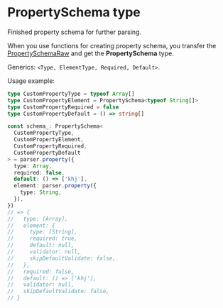 # PropertySchema type

Finished property schema for further parsing.

When you use functions for creating property schema, you transfer the [PropertySchemaRaw](./property-schema-raw.md) and get the **PropertySchema** type.

Generics: `<Type, ElementType, Required, Default>`.

Usage example:

```typescript
type CustomPropertyType = typeof Array[]
type CustomPropertyElement = PropertySchema<typeof String[]>
type CustomPropertyRequired = false
type CustomPropertyDefault = () => string[]

const schema_: PropertySchema<
  CustomPropertyType,
  CustomPropertyElement,
  CustomPropertyRequired,
  CustomPropertyDefault
> = parser.property({
  type: Array,
  required: false,
  default: () => ['khj'],
  element: parser.property({
    type: String,
  }),
})
// => {
//   type: [Array],
//   element: {
//     type: [String],
//     required: true,
//     default: null,
//     validator: null,
//     skipDefaultValidate: false,
//   },
//   required: false,
//   default: () => ['khj'],
//   validator: null,
//   skipDefaultValidate: false,
// }
```
